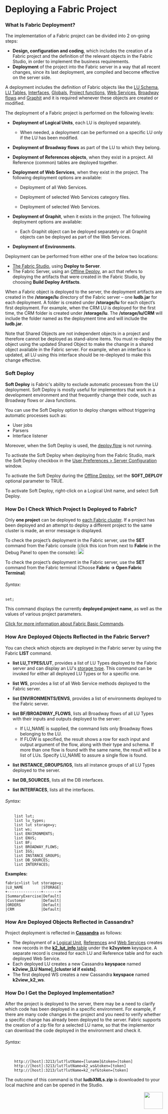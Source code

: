 # Deploying a Fabric Project

### What Is Fabric Deployment?
The implementation of a Fabric project can be divided into 2 on-going steps:
- **Design, configuration and coding**, which includes the creation of a Fabric project and the definition of the relevant objects in the Fabric Studio, in order to implement the business requirements.
- **Deployment** of the project into the Fabric server in a way that all recent changes, since its last deployment, are compiled and become effective on the server side. 



A deployment includes the definition of Fabric objects like the [LU Schema](/articles/03_logical_units/03_LU_schema_window.md), [LU Tables](/articles/06_LU_tables/01_LU_tables_overview.md), [Interfaces](/articles/05_DB_interfaces/03_DB_interfaces_overview.md), [Globals](/articles/08_globals/01_globals_overview.md), [Project functions](/articles/07_table_population/08_project_functions.md), [Web Services](/articles/15_web_services_and_graphit/01_web_services_overview.md), [Broadway flows](/articles/19_Broadway/02a_broadway_flow_overview.md)  and [Graphit](/articles/15_web_services_and_graphit/17_Graphit/01_graphit_overview.md) and it is required whenever these objects are created or modified. 


The deployment of a Fabric project is performed on the following levels:

- **Deployment of Logical Units**, each LU is deployed separately. 
  
  - When needed, a deployment can be performed on a specific LU only if the LU has been modified.
  
- **Deployment of Broadway flows** as part of the LU to which they belong.

- **Deployment of References objects**, when they exist in a project. All Reference (common) tables are deployed together.

- **Deployment of Web Services**, when they exist in the project. <studio> The following deployment options are available: 
  
  - Deployment of all Web Services. 
  
  - Deployment of selected Web Services category files.  
  - Deployment of selected Web Services.
  
  </studio>
  
- **Deployment of Graphit**, when it exists in the project. <studio> The following deployment options are available: 
  
  - Each Graphit object can be deployed separately or all Graphit objects can be deployed as part of the Web Services. </studio>
  
- **Deployment of Environments**. 

<studio>

Deployment can be performed from either one of the below two locations:

- [The Fabric Studio](02_deploy_from_Fabric_Studio.md#deploy-from-fabric-studio), using **Deploy to Server**.
- The Fabric Server, using an [Offline Deploy](03_offline_deploy.md), an act that refers to deploying the artifacts that were created in the Fabric Studio, by choosing **Build Deploy Artifacts**. 

When a Fabric object is deployed to the server, the deployment artifacts are created in the **/storage/lu** directory of the Fabric server – one **ludb.jar** for each deployment. 
A folder is created under **/storage/lu** for each object’s first deployment. For example, when the CRM LU is deployed for the first time, the CRM folder is created under **/storage/lu**. The **/storage/lu/CRM** will include the folder named as the deployment time and will include the **ludb.jar**.

</studio>

Note that Shared Objects are not independent objects in a project and therefore cannot be deployed as stand-alone items. You must re-deploy the object using the updated Shared Object to make the change in a shared object available in the Fabric server. For example, when an interface is updated, all LU using this interface should be re-deployed to make this change effective.

### Soft Deploy

**Soft Deploy** is Fabric's ability to exclude automatic processes from the LU deployment. Soft Deploy is mostly useful for implementors that work in a development environment and that frequently change their code, such as Broadway flows or Java functions.

<studio>

You can use the Soft Deploy option to deploy changes without triggering automatic processes such as:

* User jobs
* Parsers
* Interface listener

Moreover, when the Soft Deploy is used, the [deploy.flow](/articles/19_Broadway/09a_automatic_flows_execution_upon_deploy.md) is not running. 

To activate the Soft Deploy when deploying from the Fabric Studio, mark the Soft Deploy checkbox in the [User Preferences > Server Configuration](/articles/04_fabric_studio/04_user_preferences.md#what-is-the-purpose-of-the-server-configuration-tab) window.

To activate the Soft Deploy during the [Offline Deploy](/03_offline_deploy.md), set the **SOFT_DEPLOY** optional parameter to TRUE.

</studio>

<web>

To activate Soft Deploy, right-click on a Logical Unit name, and select Soft Deploy. 

</web>

### How Do I Check Which Project Is Deployed to Fabric? 

Only **one project** can be deployed to [each Fabric cluster](/articles/02_fabric_architecture/01_fabric_architecture_overview.md#fabric-cluster). If a project has been deployed and an attempt to deploy a different project to the same cluster is made, an error message is displayed. 

<studio>
	
To check the project’s deployment in the Fabric server, use the **SET** command from the Fabric console
(click this icon from next to **Fabric** in the Debug Panel to open the console):   <img width="20" height="19" src="/articles/04_fabric_studio/images/open_debug_server_or_cassandra.png">

</studio>

<web>
	
To check the project’s deployment in the Fabric server, use the **SET** command from the Fabric terminal
(Choose **Fabric -> Open Fabric Terminal**)

</web>


###### Syntax:

~~~
set;
~~~


This command displays the currently **deployed project name**, as well as the values of various project parameters. 

[Click for more information about Fabric Basic Commands](/articles/02_fabric_architecture/04_fabric_commands.md#fabric-commands). 

### How Are Deployed Objects Reflected in the Fabric Server?
You can check which objects are deployed in the Fabric server by using the Fabric **LIST** command.
- **list LU_TYPES/LUT**, provides a list of LU Types deployed to the Fabric server and can display an LU's [storage type](/articles/32_LU_storage/01_LU_storage_overview.md). This command can be invoked for either all deployed LU Types or for a specific one.
- **list WS**, provides a list of all Web Service methods deployed to the Fabric server. 
- **list ENVIRONMENTS/ENVS**, provides a list of environments deployed to the Fabric server.
- **list BF/BROADWAY_FLOWS**, lists all Broadway flows of all LU Types with their inputs and outputs deployed to the server:
  - If LU_NAME is supplied, the command lists only Broadway flows belonging to the LU.
  - If FLOW is specified, the result shows a row for each input and output argument of the flow, along with their type and schema. If more than one flow is found with the same name, the result will be a list of LUs. Specify LU_NAME to assure a single flow is found.

- **list INSTANCE_GROUPS/IGS**, lists all instance groups of all LU Types deployed to the server.
- **list DB_SOURCES**, lists all the DB interfaces.
- **list INTERFACES**, lists all the interfaces. 

###### Syntax:
~~~
    list lut; 
    list lu_types;
    list lut storage=y;
    list ws;
    list ENVIRONMENTS; 
    list ENVS;
    list BF;
    list BROADWAY_FLOWS;
    list IGS;
    list INSTANCE_GROUPS;
    list DB_SOURCES;
    list INTERFACES;
~~~

**Examples:**

~~~
fabric>list lut storage=y;
|LU_NAME        |STORAGE|
+---------------+-------+
|SummaryExercise|Default|
|Customer       |Default|
|ORDERS         |Default|
|CRM            |Default|
~~~

### How Are Deployed Objects Reflected in Cassandra?

Project deployment is reflected in [**Cassandra**](/articles/02_fabric_architecture/01_fabric_architecture_overview.md#cassandra-) as follows:
- The deployment of a [Logical Unit](/articles/03_logical_units/01_LU_overview.md), [References](/articles/22_reference(commonDB)_tables/01_fabric_commonDB_overview.md) and [Web Services](/articles/15_web_services_and_graphit/01_web_services_overview.md) creates new records in the [**k2_lut_info** table](/articles/02_fabric_architecture/06_cassandra_keyspaces_for_fabric.md) under the **k2system** keyspace. A separate record is created for each LU and Reference table and for each deployed Web Service.
- Each deployed LU creates a new Cassandra **keyspace** named **k2view_[LU Name]_[cluster id if exists]**.
- The first deployed WS creates a new Cassandra **keyspace** named **k2view_k2_ws**.

<studio>

### How Do I Get the Deployed Implementation?

After the project is deployed to the server, there may be a need to clarify which code has been deployed in a specific environment. For example, if there are many code changes in the project and you need to verify whether a specific change has already been deployed to the server. Fabric supports the creation of a zip file for a selected LU name, so that the implementor can download the code deployed in the environment and check it.

###### Syntax:
<pre><code>
	http://[host]:3213/lut?lutName=[luname]&token=[token]
	http://[host]:3213/lut?lutName=k2_ws&token=[token]
	http://[host]:3213/lut?lutName=k2_ref&token=[token]
</code></pre>

The outcome of this command is that **ludbXMLs.zip** is downloaded to your local machine and can be opened in the Studio.

[<img align="right" width="60" height="54" src="/articles/images/Next.png">](/articles/16_deploy_fabric/02_deploy_from_Fabric_Studio.md)

</studio>
